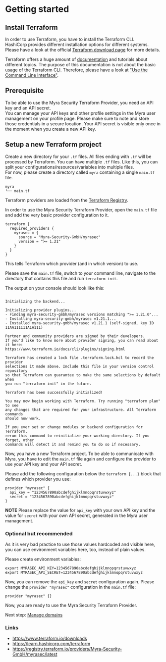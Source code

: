 # Getting started

## Install Terraform

In order to use Terraform, you have to install the Terraform CLI.  
HashiCorp provides different installation options for different systems. Please have a look at the official [Terraform download page](https://www.terraform.io/downloads) for more details.


Terraform offers a huge amount of [documentation](https://learn.hashicorp.com/terraform) and tutorials about different topics. 
The purpose of this documentation is not about the basic usage of the Terraform CLI. Therefore, please have a look at ["Use the Command Line Interface"](https://learn.hashicorp.com/collections/terraform/cli).

## Prerequisite
To be able to use the Myra Security Terraform Provider, you need an API key and an API secret.  
You can manage your API keys and other profile settings in the Myra user management on your profile page. Please make sure to note and store those credentials in a secure location. Your API secret is visible only once in the moment when you create a new API key.

## Setup a new Terraform project
Create a new directory for your `.tf` files. All files ending with `.tf` will be processed by Terraform. You can have multiple `.tf` files. Like this, you can split your configurations/resources/variables into multiple files.  
For now, please create a directory called `myra` containing a single `main.tf` file.

```
myra
└── main.tf
```

Terraform providers are loaded from the [Terraform Registry](https://registry.terraform.io/providers/Myra-Security-GmbH/myrasec/latest).

In order to use the Myra Security Terraform Provider, open the `main.tf` file and add the very basic provider configuration to it.

```hcl
terraform {
  required_providers {
    myrasec = {
      source = "Myra-Security-GmbH/myrasec"
      version = ">= 1.21"
    }
  }
}
```
This tells Terraform which provider (and in which version) to use.

Please save the `main.tf` file, switch to your command line, navigate to the directory that contains this file and run `terraform init`.

The output on your console should look like this:
```

Initializing the backend...

Initializing provider plugins...
- Finding myra-security-gmbh/myrasec versions matching ">= 1.21.0"...
- Installing myra-security-gmbh/myrasec v1.21.1...
- Installed myra-security-gmbh/myrasec v1.21.1 (self-signed, key ID 11AA111111A1A111)

Partner and community providers are signed by their developers.
If you'd like to know more about provider signing, you can read about it here:
https://www.terraform.io/docs/cli/plugins/signing.html

Terraform has created a lock file .terraform.lock.hcl to record the provider
selections it made above. Include this file in your version control repository
so that Terraform can guarantee to make the same selections by default when
you run "terraform init" in the future.

Terraform has been successfully initialized!

You may now begin working with Terraform. Try running "terraform plan" to see
any changes that are required for your infrastructure. All Terraform commands
should now work.

If you ever set or change modules or backend configuration for Terraform,
rerun this command to reinitialize your working directory. If you forget, other
commands will detect it and remind you to do so if necessary.
```

Now, you have a new Terraform project. To be able to communicate with Myra, you have to edit the `main.tf` file again and configure the provider to use your API key and your API secret.  

Please add the following configuration below the `terraform {...}` block that defines which provider you use:

```hcl
provider "myrasec" {
  api_key = "1234567890abcdefghijklmnopqrstuvwxyz"
  secret = "1234567890abcdefghijklmnopqrstuvwxyz"
}
```
**NOTE** Please replace the value for `api_key` with your own API key and the value for `secret` with your own API secret, generated in the Myra user management.

### Optional but recommended
As it is very bad practice to use those values hardcoded and visible here, you can use environment variables here, too, instead of plain values.

Please create environment variables:
```
export MYRASEC_API_KEY=1234567890abcdefghijklmnopqrstuvwxyz
export MYRASEC_API_SECRET=1234567890abcdefghijklmnopqrstuvwxyz
```

Now, you can remove the `api_key` and `secret` configuration again. Please change the `provider "myrasec"` configuration in the `main.tf` file:

```hcl
provider "myrasec" {}
```


Now, you are ready to use the Myra Security Terraform Provider.

Next step: [Manage domains](./domains.md)

### Links
- https://www.terraform.io/downloads
- https://learn.hashicorp.com/terraform
- https://registry.terraform.io/providers/Myra-Security-GmbH/myrasec/latest